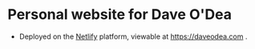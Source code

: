 # Personal website for Dave O'Dea

- Deployed on the [Netlify](https://netlify.com) platform, viewable at https://daveodea.com .